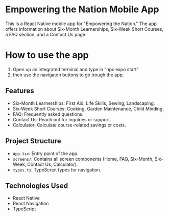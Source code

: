 
# Empowering the Nation Mobile App

This is a React Native mobile app for "Empowering the Nation." The app offers information about Six-Month Learnerships, Six-Week Short Courses, a FAQ section, and a Contact Us page.

# How to use the app
 1. Open up an integrated terminal and type in "npx expo start"
 2. then use the navigaton buttons to go trough the app.

## Features

- Six-Month Learnerships: First Aid, Life Skills, Sewing, Landscaping.
- Six-Week Short Courses: Cooking, Garden Maintenance, Child Minding.
- FAQ: Frequently asked questions.
- Contact Us: Reach out for inquiries or support.
- Calculator: Calculate course-related savings or costs.


## Project Structure

- `App.tsx`: Entry point of the app.
- `screens/`: Contains all screen components (Home, FAQ, Six-Month, Six-Week, Contact Us, Calculator).
- `types.ts`: TypeScript types for navigation.

## Technologies Used

- React Native
- React Navigation
- TypeScript



